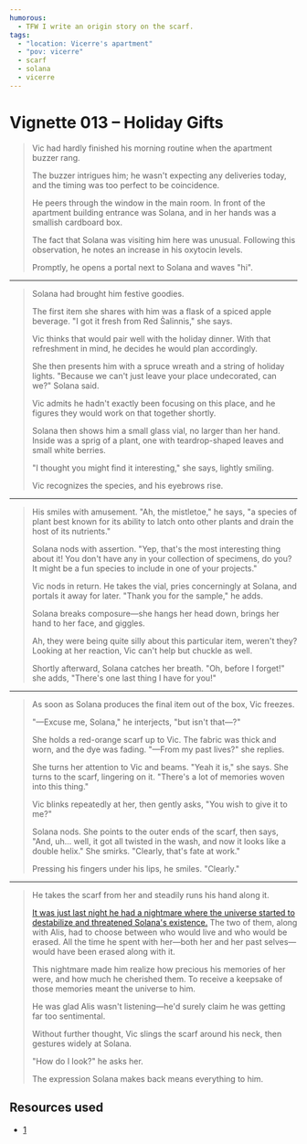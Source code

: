 ```yaml
---
humorous:
  - TFW I write an origin story on the scarf.
tags:
  - "location: Vicerre's apartment"
  - "pov: vicerre"
  - scarf
  - solana
  - vicerre
---
```


# Vignette 013 – Holiday Gifts

> Vic had hardly finished his morning routine when the apartment buzzer rang.
>
> The buzzer intrigues him; he wasn't expecting any deliveries today, and the timing was too perfect to be coincidence.
>
> He peers through the window in the main room. In front of the apartment building entrance was Solana, and in her hands was a smallish cardboard box.
>
> The fact that Solana was visiting him here was unusual. Following this observation, he notes an increase in his oxytocin levels.
>
> Promptly, he opens a portal next to Solana and waves "hi".

---

> Solana had brought him festive goodies.
>
> The first item she shares with him was a flask of a spiced apple beverage. "I got it fresh from Red Ṡalinnis," she says.
>
> Vic thinks that would pair well with the holiday dinner. With that refreshment in mind, he decides he would plan accordingly.
>
> She then presents him with a spruce wreath and a string of holiday lights. "Because we can't just leave your place undecorated, can we?" Solana said.
>
> Vic admits he hadn't exactly been focusing on this place, and he figures they would work on that together shortly.
>
> Solana then shows him a small glass vial, no larger than her hand. Inside was a sprig of a plant, one with teardrop-shaped leaves and small white berries.
>
> "I thought you might find it interesting," she says, lightly smiling.
>
> Vic recognizes the species, and his eyebrows rise.

---

> His smiles with amusement. "Ah, the mistletoe," he says, "a species of plant best known for its ability to latch onto other plants and drain the host of its nutrients."
>
> Solana nods with assertion. "Yep, that's the most interesting thing about it! You don't have any in your collection of specimens, do you? It might be a fun species to include in one of your projects."
>
> Vic nods in return. He takes the vial, pries concerningly at Solana, and portals it away for later. "Thank you for the sample," he adds.
>
> Solana breaks composure—she hangs her head down, brings her hand to her face, and giggles.
>
> Ah, they were being quite silly about this particular item, weren't they? Looking at her reaction, Vic can't help but chuckle as well.
>
> Shortly afterward, Solana catches her breath. "Oh, before I forget!" she adds, "There's one last thing I have for you!"

---

> As soon as Solana produces the final item out of the box, Vic freezes.
>
> "—Excuse me, Solana," he interjects, "but isn't that—?"
>
> She holds a red-orange scarf up to Vic. The fabric was thick and worn, and the dye was fading. "—From my past lives?" she replies.
>
> She turns her attention to Vic and beams. "Yeah it is," she says. She turns to the scarf, lingering on it. "There's a lot of memories woven into this thing."
>
> Vic blinks repeatedly at her, then gently asks, "You wish to give it to me?"
>
> Solana nods. She points to the outer ends of the scarf, then says, "And, uh... well, it got all twisted in the wash, and now it looks like a double helix." She smirks. "Clearly, that's fate at work."
>
> Pressing his fingers under his lips, he smiles. "Clearly."

---

> He takes the scarf from her and steadily runs his hand along it.
>
> [It was just last night he had a nightmare where the universe started to destabilize and threatened Solana's existence.](2022-12-22_vignette-012_endpoint.md) The two of them, along with Alis, had to choose between who would live and who would be erased. All the time he spent with her—both her and her past selves—would have been erased along with it.
>
> This nightmare made him realize how precious his memories of her were, and how much he cherished them. To receive a keepsake of those memories meant the universe to him.
>
> He was glad Alis wasn't listening—he'd surely claim he was getting far too sentimental.
>
> Without further thought, Vic slings the scarf around his neck, then gestures widely at Solana.
>
> "How do I look?" he asks her.
>
> The expression Solana makes back means everything to him.

## Resources used

- [1](https://www.dictionary.com/e/dopamine-oxytocin-serotonin-endorphins/)
